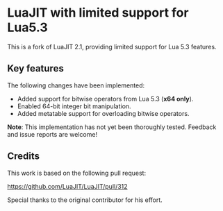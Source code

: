 # LuaJIT with limited support for Lua5.3

This is a fork of LuaJIT 2.1, providing limited support for Lua 5.3 features.

## Key features
The following changes have been implemented:
- Added support for bitwise operators from Lua 5.3 (**x64 only**).
- Enabled 64-bit integer bit manipulation.
- Added metatable support for overloading bitwise operators.

**Note**: This implementation has not yet been thoroughly tested. Feedback and issue reports are welcome!

## Credits
This work is based on the following pull request:

https://github.com/LuaJIT/LuaJIT/pull/312

Special thanks to the original contributor for his effort.
